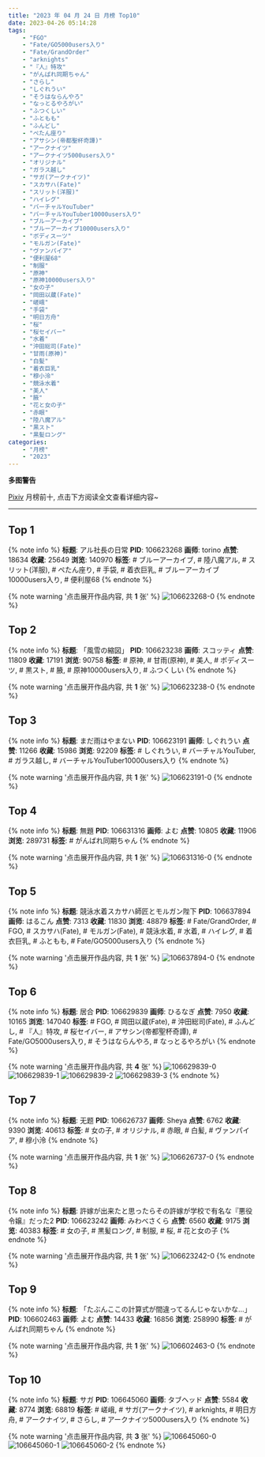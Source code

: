 ```yaml
---
title: "2023 年 04 月 24 日 月榜 Top10"
date: 2023-04-26 05:14:28
tags:
    - "FGO"
    - "Fate/GO5000users入り"
    - "Fate/GrandOrder"
    - "arknights"
    - "『人』特攻"
    - "がんばれ同期ちゃん"
    - "さらし"
    - "しぐれうい"
    - "そうはならんやろ"
    - "なっとるやろがい"
    - "ふつくしい"
    - "ふともも"
    - "ふんどし"
    - "ぺたん座り"
    - "アサシン(帝都聖杯奇譚)"
    - "アークナイツ"
    - "アークナイツ5000users入り"
    - "オリジナル"
    - "ガラス越し"
    - "サガ(アークナイツ)"
    - "スカサハ(Fate)"
    - "スリット(洋服)"
    - "ハイレグ"
    - "バーチャルYouTuber"
    - "バーチャルYouTuber10000users入り"
    - "ブルーアーカイブ"
    - "ブルーアーカイブ10000users入り"
    - "ボディスーツ"
    - "モルガン(Fate)"
    - "ヴァンパイア"
    - "便利屋68"
    - "制服"
    - "原神"
    - "原神10000users入り"
    - "女の子"
    - "岡田以蔵(Fate)"
    - "嵯峨"
    - "手袋"
    - "明日方舟"
    - "桜"
    - "桜セイバー"
    - "水着"
    - "沖田総司(Fate)"
    - "甘雨(原神)"
    - "白髪"
    - "着衣巨乳"
    - "穆小泠"
    - "競泳水着"
    - "美人"
    - "腋"
    - "花と女の子"
    - "赤眼"
    - "陸八魔アル"
    - "黒スト"
    - "黒髪ロング"
categories:
    - "月榜"
    - "2023"
---
```


<i class="fa fa-triangle-exclamation"></i>**多图警告**<i class="fa fa-triangle-exclamation"></i>

[Pixiv](https://www.pixiv.net/) 月榜前十, 点击下方阅读全文查看详细内容~

<!-- more -->

---

## Top 1

{% note info %}
**标题**: アル社長の日常
**PID**: 106623268 **画师**: torino
**点赞**: 18634 **收藏**: 25649 **浏览**: 140970
**标签**: # ブルーアーカイブ, # 陸八魔アル, # スリット(洋服), # ぺたん座り, # 手袋, # 着衣巨乳, # ブルーアーカイブ10000users入り, # 便利屋68
{% endnote %}

{% note warning '点击展开作品内容, 共 **1** 张' %}
![106623268-0](https://i.pixiv.re/img-original/img/2023/03/28/00/00/55/106623268_p0.jpg)
{% endnote %}

## Top 2

{% note info %}
**标题**: 「風雪の縮図」
**PID**: 106623238 **画师**: スコッティ
**点赞**: 11809 **收藏**: 17191 **浏览**: 90758
**标签**: # 原神, # 甘雨(原神), # 美人, # ボディスーツ, # 黒スト, # 腋, # 原神10000users入り, # ふつくしい
{% endnote %}

{% note warning '点击展开作品内容, 共 **1** 张' %}
![106623238-0](https://i.pixiv.re/img-original/img/2023/03/28/00/00/39/106623238_p0.jpg)
{% endnote %}

## Top 3

{% note info %}
**标题**: まだ雨はやまない
**PID**: 106623191 **画师**: しぐれうい
**点赞**: 11266 **收藏**: 15986 **浏览**: 92209
**标签**: # しぐれうい, # バーチャルYouTuber, # ガラス越し, # バーチャルYouTuber10000users入り
{% endnote %}

{% note warning '点击展开作品内容, 共 **1** 张' %}
![106623191-0](https://i.pixiv.re/img-original/img/2023/03/28/00/00/21/106623191_p0.jpg)
{% endnote %}

## Top 4

{% note info %}
**标题**: 無題
**PID**: 106631316 **画师**: よむ
**点赞**: 10805 **收藏**: 11906 **浏览**: 289731
**标签**: # がんばれ同期ちゃん
{% endnote %}

{% note warning '点击展开作品内容, 共 **1** 张' %}
![106631316-0](https://i.pixiv.re/img-original/img/2023/03/28/08/04/14/106631316_p0.png)
{% endnote %}

## Top 5

{% note info %}
**标题**: 競泳水着スカサハ師匠とモルガン陛下
**PID**: 106637894 **画师**: はるこん
**点赞**: 7313 **收藏**: 11830 **浏览**: 48879
**标签**: # Fate/GrandOrder, # FGO, # スカサハ(Fate), # モルガン(Fate), # 競泳水着, # 水着, # ハイレグ, # 着衣巨乳, # ふともも, # Fate/GO5000users入り
{% endnote %}

{% note warning '点击展开作品内容, 共 **1** 张' %}
![106637894-0](https://i.pixiv.re/img-original/img/2023/03/28/15/27/19/106637894_p0.png)
{% endnote %}

## Top 6

{% note info %}
**标题**: 居合
**PID**: 106629839 **画师**: ひるなぎ
**点赞**: 7950 **收藏**: 10165 **浏览**: 147040
**标签**: # FGO, # 岡田以蔵(Fate), # 沖田総司(Fate), # ふんどし, # 『人』特攻, # 桜セイバー, # アサシン(帝都聖杯奇譚), # Fate/GO5000users入り, # そうはならんやろ, # なっとるやろがい
{% endnote %}

{% note warning '点击展开作品内容, 共 **4** 张' %}
![106629839-0](https://i.pixiv.re/img-original/img/2023/03/28/06/00/08/106629839_p0.jpg)
![106629839-1](https://i.pixiv.re/img-original/img/2023/03/28/06/00/08/106629839_p1.jpg)
![106629839-2](https://i.pixiv.re/img-original/img/2023/03/28/06/00/08/106629839_p2.jpg)
![106629839-3](https://i.pixiv.re/img-original/img/2023/03/28/06/00/08/106629839_p3.jpg)
{% endnote %}

## Top 7

{% note info %}
**标题**: 无题
**PID**: 106626737 **画师**: Sheya
**点赞**: 6762 **收藏**: 9390 **浏览**: 40613
**标签**: # 女の子, # オリジナル, # 赤眼, # 白髪, # ヴァンパイア, # 穆小泠
{% endnote %}

{% note warning '点击展开作品内容, 共 **1** 张' %}
![106626737-0](https://i.pixiv.re/img-original/img/2023/03/28/01/48/54/106626737_p0.jpg)
{% endnote %}

## Top 8

{% note info %}
**标题**: 許嫁が出来たと思ったらその許嫁が学校で有名な『悪役令嬢』だった2
**PID**: 106623242 **画师**: みわべさくら
**点赞**: 6560 **收藏**: 9175 **浏览**: 40383
**标签**: # 女の子, # 黒髪ロング, # 制服, # 桜, # 花と女の子
{% endnote %}

{% note warning '点击展开作品内容, 共 **1** 张' %}
![106623242-0](https://i.pixiv.re/img-original/img/2023/03/28/00/00/43/106623242_p0.jpg)
{% endnote %}

## Top 9

{% note info %}
**标题**: 「たぶんここの計算式が間違ってるんじゃないかな…」
**PID**: 106602463 **画师**: よむ
**点赞**: 14433 **收藏**: 16856 **浏览**: 258990
**标签**: # がんばれ同期ちゃん
{% endnote %}

{% note warning '点击展开作品内容, 共 **1** 张' %}
![106602463-0](https://i.pixiv.re/img-original/img/2023/03/27/08/05/53/106602463_p0.png)
{% endnote %}

## Top 10

{% note info %}
**标题**: サガ
**PID**: 106645060 **画师**: タブヘッド
**点赞**: 5584 **收藏**: 8774 **浏览**: 68819
**标签**: # 嵯峨, # サガ(アークナイツ), # arknights, # 明日方舟, # アークナイツ, # さらし, # アークナイツ5000users入り
{% endnote %}

{% note warning '点击展开作品内容, 共 **3** 张' %}
![106645060-0](https://i.pixiv.re/img-original/img/2023/03/28/20/37/53/106645060_p0.jpg)
![106645060-1](https://i.pixiv.re/img-original/img/2023/03/28/20/37/53/106645060_p1.jpg)
![106645060-2](https://i.pixiv.re/img-original/img/2023/03/28/20/37/53/106645060_p2.jpg)
{% endnote %}
